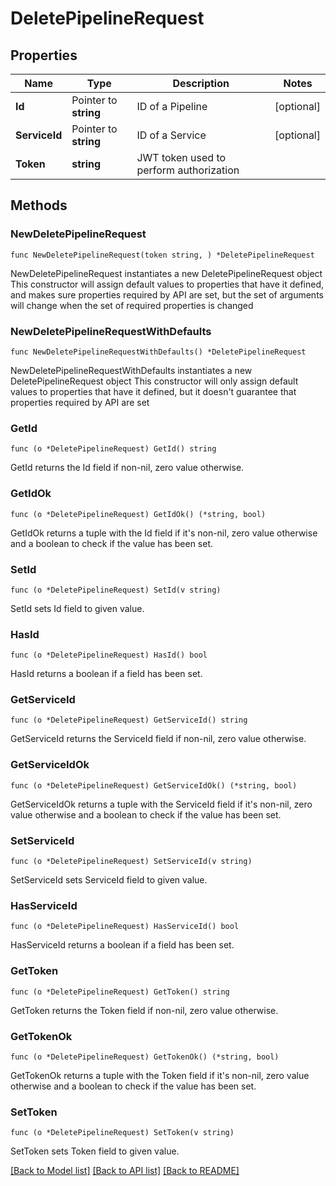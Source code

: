 # DeletePipelineRequest

## Properties

Name | Type | Description | Notes
------------ | ------------- | ------------- | -------------
**Id** | Pointer to **string** | ID of a Pipeline | [optional] 
**ServiceId** | Pointer to **string** | ID of a Service | [optional] 
**Token** | **string** | JWT token used to perform authorization | 

## Methods

### NewDeletePipelineRequest

`func NewDeletePipelineRequest(token string, ) *DeletePipelineRequest`

NewDeletePipelineRequest instantiates a new DeletePipelineRequest object
This constructor will assign default values to properties that have it defined,
and makes sure properties required by API are set, but the set of arguments
will change when the set of required properties is changed

### NewDeletePipelineRequestWithDefaults

`func NewDeletePipelineRequestWithDefaults() *DeletePipelineRequest`

NewDeletePipelineRequestWithDefaults instantiates a new DeletePipelineRequest object
This constructor will only assign default values to properties that have it defined,
but it doesn't guarantee that properties required by API are set

### GetId

`func (o *DeletePipelineRequest) GetId() string`

GetId returns the Id field if non-nil, zero value otherwise.

### GetIdOk

`func (o *DeletePipelineRequest) GetIdOk() (*string, bool)`

GetIdOk returns a tuple with the Id field if it's non-nil, zero value otherwise
and a boolean to check if the value has been set.

### SetId

`func (o *DeletePipelineRequest) SetId(v string)`

SetId sets Id field to given value.

### HasId

`func (o *DeletePipelineRequest) HasId() bool`

HasId returns a boolean if a field has been set.

### GetServiceId

`func (o *DeletePipelineRequest) GetServiceId() string`

GetServiceId returns the ServiceId field if non-nil, zero value otherwise.

### GetServiceIdOk

`func (o *DeletePipelineRequest) GetServiceIdOk() (*string, bool)`

GetServiceIdOk returns a tuple with the ServiceId field if it's non-nil, zero value otherwise
and a boolean to check if the value has been set.

### SetServiceId

`func (o *DeletePipelineRequest) SetServiceId(v string)`

SetServiceId sets ServiceId field to given value.

### HasServiceId

`func (o *DeletePipelineRequest) HasServiceId() bool`

HasServiceId returns a boolean if a field has been set.

### GetToken

`func (o *DeletePipelineRequest) GetToken() string`

GetToken returns the Token field if non-nil, zero value otherwise.

### GetTokenOk

`func (o *DeletePipelineRequest) GetTokenOk() (*string, bool)`

GetTokenOk returns a tuple with the Token field if it's non-nil, zero value otherwise
and a boolean to check if the value has been set.

### SetToken

`func (o *DeletePipelineRequest) SetToken(v string)`

SetToken sets Token field to given value.



[[Back to Model list]](../README.md#documentation-for-models) [[Back to API list]](../README.md#documentation-for-api-endpoints) [[Back to README]](../README.md)


